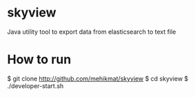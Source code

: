 skyview
=======

 Java utility tool to export data from elasticsearch to text file

How to run
==========
$ git clone http://github.com/mehikmat/skyview
$ cd skyview
$ ./developer-start.sh
